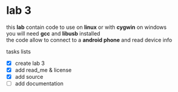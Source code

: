 # lab 3  
this **lab** contain code to use on **linux** or with **cygwin** on windows  
you will need **gcc**  and **libusb** installed  
the code allow to connect to a **android phone** and read device info  

tasks lists  
- [X] create lab 3  
- [X] add read_me & license  
- [X] add source  
- [ ] add documentation  
